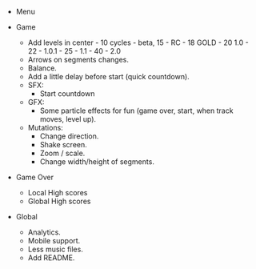 * Menu

* Game
  * Add levels in center - 10 cycles - beta, 15 - RC - 18 GOLD - 20 1.0 - 22 - 1.0.1 - 25 - 1.1 - 40 - 2.0
  * Arrows on segments changes.
  * Balance.
  * Add a little delay before start (quick countdown).
  * SFX:
    * Start countdown
  * GFX:
    * Some particle effects for fun (game over, start, when track moves, level up).
  * Mutations:
    * Change direction.
    * Shake screen.
    * Zoom / scale.
    * Change width/height of segments.

* Game Over
  * Local High scores
  * Global High scores

* Global
  * Analytics.
  * Mobile support.
  * Less music files.
  * Add README.



